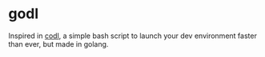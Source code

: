# godl

Inspired in [codl](https://github.com/jtomaspm/code-launcher), a simple bash script to launch your dev environment faster than ever, but made in golang.  